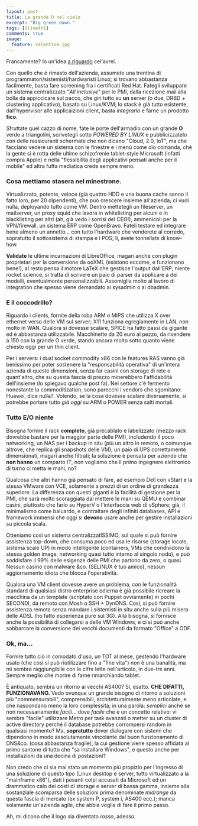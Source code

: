 ```yaml
---
layout: post
title: La grande O nel cielo
excerpt: "Big green dawn."
tags: [Olivetti]
comments: true
image:
  feature: valentine.jpg
---
```


Francamente? Io un'idea [a riguardo](http://www.ilfattoquotidiano.it/2015/06/08/olivetti-30-milioni-di-perdite-lanno-da-10-anni-poche-idee-e-tanti-esuberi/1748088/) cel'avrei.

Con quello che è rimasto dell'azienda, assumete una trentina di programmatori/sistemisti/hardwaristi Linux; si trovano abbastanza facilmente, basta fare screening fra i certificati Red Hat.
Fategli sviluppare un sistema centralizzato "*All inclusive*" per le PMI, dalla ricezione mail alla bolla da appiccicare sul pacco, che giri tutto su **un** server (o due, DRBD + clustering applicativo), basato su Linux/KVM; lo stack è già tutto esistente, dall'hypervisor alle applicaizioni client, basta *integrarlo* e farne un prodotto **fico**.

Sfruttate quel cazzo di nome, fate le porte dell'armadio con un grande **O** verde a triangolini, scrivetegli sotto *POWERED BY LINUX* e pubblicizzatelo con delle rassicuranti schermate che non dicano "Cloud, 2.0, IoT", ma che facciano vedere un sistema con le finestre e i menù come dio comanda, ché la gente si è rotta delle ultime schizofrenie tablet-style Microsoft (infatti compra Apple) e nella "flessibilità degli applicativi pensati anche per il mobile" ed altra fuffa mediatica crede sempre meno.

### Cosa mettiamo stasera nel minestrone.
Virtualizzato, potente, veloce (già quattro HDD e una buona cache sanno il fatto loro, per 20 dipendenti), che può crescere insieme all'azienda; ci vuol nulla, deployando tutto come VM.
Dentro mettetegli un fileserver, un mailserver, un proxy squid che lavora in whitelisting per alcuni e in blacklisting per altri (ah, già vedo i sorrisi del CEO!), ammenicoli per la VPN/firewall, un sistema ERP come OpenBravo. Fateli testare ed integrare bene almeno un annetto… con tutto l'hardware che venderete al corredo, sopratutto il sottosistema di stampa e i POS; lì, avete tonnellate di know-how.

**Validate** le ultime incarnazioni di LibreOffice, magari anche con plugin proprietari per la conversione da ooXML (esistono eccome, e funzionano bene!), al resto pensa il motore LaTeX che gestisce l'output dall'ERP; niente rocket science, si tratta di scrivere un paio di parser da applicare a dei modelli, eventualmente personalizzabili.
Assomiglia molto al lavoro di integration che spesso viene demandato ai sysadmin o ai dbadmin.

### E il coccodrillo?
Riguardo i clients, fornite della roba ARM o MIPS che utilizza X over ethernet verso delle VM sul server; X11 funziona egregiamente in LAN, non molto in WAN. Qualora si dovesse scalare, SPICE ha fatto passi da gigante ed è abbastanza utilizzabile. Macchinette da 20 euro al pezzo, da rivendere a 150 con la grande O verde, stando ancora molto sotto quanto viene chiesto oggi per un thin client.

Per i servers: i dual socket commodity x86 con le features RAS vanno già benissimo per poter sostenere la "responsabilità operativa" di un'intera azienda di queste dimensioni, senza far casini con storage di rete e quant'altro, che su questa fascia di prezzo minerebbero l'affidabilità dell'insieme (lo spiegavo qualche post fa). Nel settore c'è fermento nonostante la commoditization, sono parecchi i vendors che sgomitano: Huawei, dice nulla?. Volendo, se la cosa dovesse scalare diversamente, si potrebbe portare tutto *già oggi* su ARM o POWER senza salti mortali.

### Tutto E/O niente
Bisogna fornire il rack **completo**, già precablato e labelizzato (mezzo rack dovrebbe bastare per la maggior parte delle PMI), includendo il poco networking, un NAS per i backup in situ (più un altro in remoto, o comunque altrove, che replica gli snapshots delle VM); un paio di UPS correttamente dimensionati, magari anche filtrati; la soluzione è pensata per aziende che **non hanno** un comparto IT, non vogliamo che il primo ingegnere elettronico di turno ci metta le mani, no? 

Qualcosa che altri hanno già pensato di fare, ad esempio Dell con vStart e la stessa VMware con VCE, solamente a prezzi di un ordine di grandezza superiore. La differenza con questi giganti è la facilità di gestione per la PMI, che sarà molto scoraggiata dal mettere le mani su QEMU e combinar casini, piuttosto che farlo su HyperV o l'interfaccia web di vSphere; già, il minimalismo come baluardo, e contraltare degli infiniti databases, API e framework immensi che oggi si **devono** usare anche per gestire installazioni su piccola scala.

Otteniamo così un sistema centralizzatISSIMO, sul quale si può fornire assistenza top-down, che consuma poco ed usa le risorse (storage locale, sistema scale UP) in modo intelligente (containers, VMs che condividono la stessa golden image, networking quasi tutto interno al singolo nodo), e può soddisfare il 99% delle esigenze delle PMI che partono da zero, o quasi. Nessun casino con malware &co. (SELINUX è tuo amico), nessun aggiornamento idiota che blocca l'operatività. 

Qualora una VM client dovesse avere un problema, con le funzionalità standard di qualsiasi distro enterprise odierna è già possibile ricreare la macchina da un template (scriptato con Puppet ovviamente) in pochi SECONDI, da remoto con Mosh o SSH + DynDNS. Così, si può fornire assistenza remota senza mandare i sistemisti in situ anche sulla più misera delle ADSL (ho fatto esperienza pure sul 3G).
Alla bisogna, si fornisce anche la possibilità di collegarsi a delle VM Windows, e ci si può anche sobbarcare la conversione dei vecchi documenti da formato "Office" a ODF.

### Ok, ma…
Fornire tutto ciò in comodato d'uso, un TOT al mese, gestendo l'hardware usato (che così si può riutilizzare fino a "fine vita") non è una banalità, ma mi sembra raggiungibile con le cifre lette nell'articolo, in due-tre anni. Sempre meglio che morire di fame rimarchiando tablet.

È antiquato, sembra un ritorno ai vecchi AS400? Sì, esatto. **CHE DIFATTI, FUNZIONAVANO.**
Vedo ovunque un grande bisogno di ritorno a soluzioni più "commensurabili", comprensibili, architetturalmente meno articolate, e che nascondano meno la loro complessità; in una parola: *semplici* anche se non necessariamente *facili*… dove *facile* che è un concetto relativo: vi sembra "facile" utilizzare Metro per task avanzati o metter su un cluster di active directory perché il database potrebbe corrompersi random in qualsiasi momento? Ma, **sopratutto** dover dialogare con sistemi che dipendono in modo assolutamente vincolante dal buon funzionamento di DNS&co. (cosa abbastanza fragile), la cui gestione viene spesso affidata al primo santone di tutto che "sa installare Windows", e questo anche per installazioni da una decina di postazioni?

Non credo che ci sia mai stato un momento più propizio per l'ingresso di una soluzione di questo tipo (Linux desktop e server, tutto virtualizzato a la "mainframe x86"), dati i pesanti colpi accusati da Microsoft ed un drammatico calo dei costi di storage e server di bassa gamma, insieme alla sostanziale scomparsa delle soluzioni prima denominate *midrange* da questa fascia di mercato (ex system P, system i, AS400 ecc.); manca solamente un'azienda agile, che abbia voglia di fare il primo passo.

Ah, mi dicono che il logo sia diventato *rosso*, adesso.
